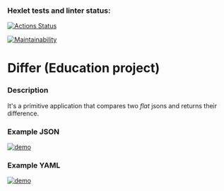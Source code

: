 ### Hexlet tests and linter status:
[![Actions Status](https://github.com/RedGradient/java-project-71/workflows/hexlet-check/badge.svg)](https://github.com/RedGradient/java-project-71/actions)  

[![Maintainability](https://api.codeclimate.com/v1/badges/e581639bb4d1ad189640/maintainability)](https://codeclimate.com/github/RedGradient/java-project-71/maintainability)

# Differ (Education project)

### Description
It's a primitive application that compares two *flat* jsons and returns their difference.

### Example JSON
[![demo](https://asciinema.org/a/qRHu7BNdJ8Z0LSUdN4V6jbBKP.svg)](https://asciinema.org/a/qRHu7BNdJ8Z0LSUdN4V6jbBKP)

### Example YAML
[![demo](https://asciinema.org/a/WsrZdioKXyXmNIoskoRMKGNFu.svg)](https://asciinema.org/a/WsrZdioKXyXmNIoskoRMKGNFu)